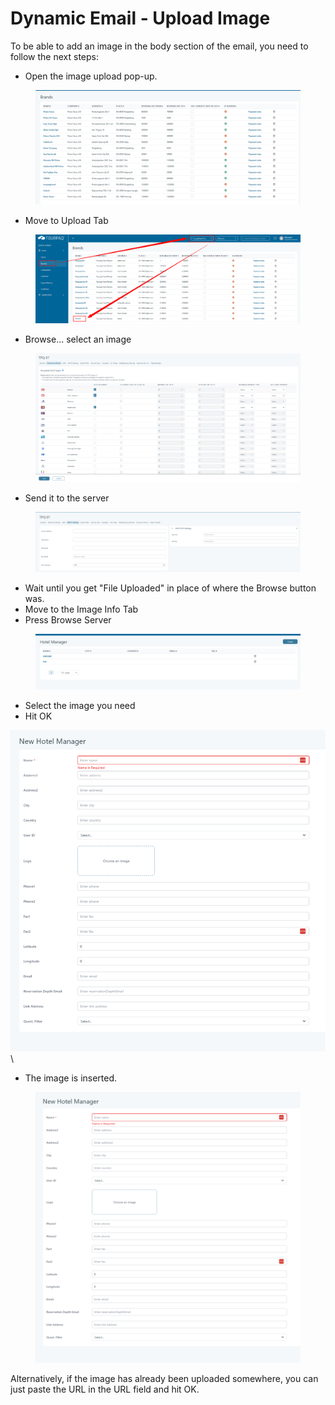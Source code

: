 # Dynamic Email - Upload Image

To be able to add an image in the body section of the email, you need to follow the next steps:

* Open the image upload pop-up.

<figure><img src="../../.gitbook/assets/image (3).png" alt=""><figcaption></figcaption></figure>

* Move to Upload Tab

<figure><img src="../../.gitbook/assets/image (3) (1).png" alt=""><figcaption></figcaption></figure>

* Browse... select an image

<figure><img src="../../.gitbook/assets/image (4).png" alt=""><figcaption></figcaption></figure>

* Send it to the server

<figure><img src="../../.gitbook/assets/image (5).png" alt=""><figcaption></figcaption></figure>

* Wait until you get "File Uploaded" in place of where the Browse button was.
* Move to the Image Info Tab
* Press Browse Server

<figure><img src="../../.gitbook/assets/image (6).png" alt=""><figcaption></figcaption></figure>

* Select the image you need
* Hit OK

![](<../../.gitbook/assets/image (7).png>)\\

* The image is inserted.

<figure><img src="../../.gitbook/assets/image (8).png" alt=""><figcaption></figcaption></figure>

Alternatively, if the image has already been uploaded somewhere, you can just paste the URL in the URL field and hit OK.
